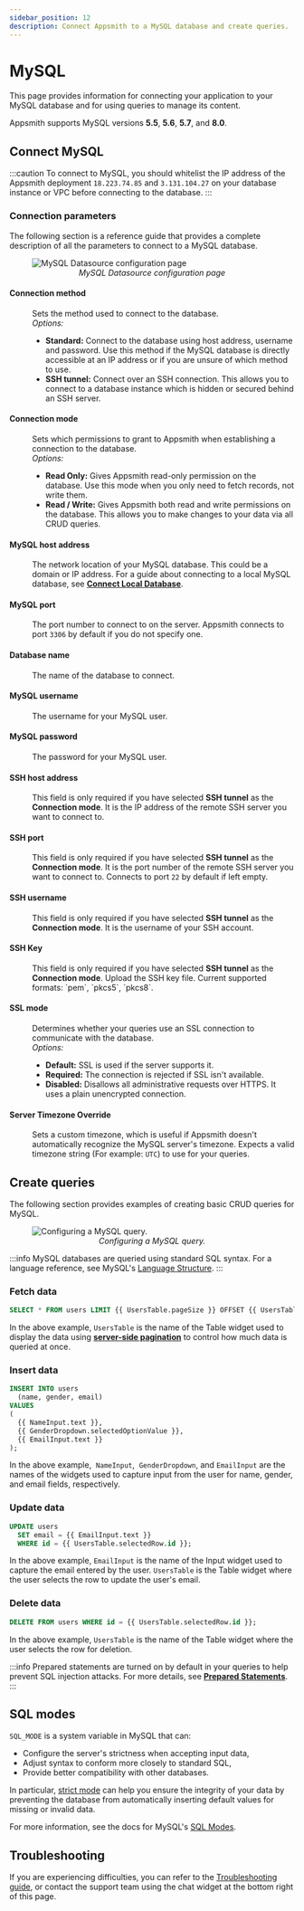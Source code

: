 ```yaml
---
sidebar_position: 12
description: Connect Appsmith to a MySQL database and create queries.
---
```


# MySQL

This page provides information for connecting your application to your MySQL database and for using queries to manage its content.

Appsmith supports MySQL versions **5.5**, **5.6**, **5.7**, and **8.0**.

## Connect MySQL

:::caution
To connect to MySQL, you should whitelist the IP address of the Appsmith deployment `18.223.74.85` and `3.131.104.27` on your database instance or VPC before connecting to the database.
:::

### Connection parameters

The following section is a reference guide that provides a complete description of all the parameters to connect to a MySQL database.

<figure>
  <img src="/img/mysql-datasource-config.png" style= {{width:"100%", height:"auto"}} alt="MySQL Datasource configuration page"/>
  <figcaption align = "center"><i>MySQL Datasource configuration page</i></figcaption>
</figure>

#### Connection method

<dd>Sets the method used to connect to the database.</dd>
<dd><i>Options:</i>
  <ul>
    <li><b>Standard:</b> Connect to the database using host address, username and 
password. Use this method if the MySQL database is directly accessible at an IP address or if you are unsure of which method to use.</li>
    <li><b>SSH tunnel:</b> Connect over an SSH connection. This allows you to connect to a database instance which is 
hidden or secured behind an SSH server.</li>
  </ul>
</dd>

#### Connection mode

<dd>Sets which permissions to grant to Appsmith when establishing a connection to the database.</dd>
<dd><i>Options:</i>
  <ul>
    <li><b>Read Only:</b> Gives Appsmith read-only permission on the database. Use this mode when you only need to fetch records, not write them.</li>
    <li><b>Read / Write:</b> Gives Appsmith both read and write permissions on the database. This allows you to make changes to your data via all CRUD queries.</li>
  </ul>
</dd>

#### MySQL host address

<dd>The network location of your MySQL database. This could be a domain or IP address. For a guide about connecting to a local MySQL database, see <a href="/connect-data/how-to-guides/how-to-work-with-local-apis-on-appsmith"><b>Connect Local Database</b></a>.</dd>

#### MySQL port

<dd>The port number to connect to on the server. Appsmith connects to port <code>3306</code> by default if you do not specify one.</dd>

#### Database name

<dd>The name of the database to connect.</dd>

#### MySQL username

<dd>The username for your MySQL user.
</dd>

#### MySQL password

<dd>The password for your MySQL user.
</dd>

#### SSH host address

<dd>This field is only required if you have selected <b>SSH tunnel</b> as the <b>Connection mode</b>. It is the IP address of the remote SSH server you want to connect to. </dd>

#### SSH port

<dd>This field is only required if you have selected <b>SSH tunnel</b> as the <b>Connection mode</b>. It is the port number of the remote SSH server you want to connect to. Connects to port <code>22</code> by default if left empty. </dd>

#### SSH username

<dd>This field is only required if you have selected <b>SSH tunnel</b> as the <b>Connection mode</b>. It is the username of your SSH account.</dd>

#### SSH Key

<dd>This field is only required if you have selected <b>SSH tunnel</b> as the <b>Connection mode</b>. Upload the SSH key file. Current supported formats: `pem`, `pkcs5`, `pkcs8`.</dd>

#### SSL mode

<dd>Determines whether your queries use an SSL connection to communicate with the database.</dd>
<dd><i>Options:</i>
  <ul>
    <li><b>Default:</b> SSL is used if the server supports it.</li>
    <li><b>Required:</b> The connection is rejected if SSL isn't available.</li>
    <li><b>Disabled:</b> Disallows all administrative requests over HTTPS. It uses a plain unencrypted connection.</li>
  </ul>
</dd>

#### Server Timezone Override

<dd>Sets a custom timezone, which is useful if Appsmith doesn't automatically recognize the MySQL server's timezone. Expects a valid timezone string (For example: <code>UTC</code>) to use for your queries.
</dd>

## Create queries

The following section provides examples of creating basic CRUD queries for MySQL.

<figure>
  <img src="/img/mysql-query-config.png" style={{width: "100%", height: "auto"}} alt="Configuring a MySQL query." />
  <figcaption align="center"><i>Configuring a MySQL query.</i></figcaption>
</figure>

:::info
MySQL databases are queried using standard SQL syntax. For a language reference, see MySQL's [Language Structure](https://dev.mysql.com/doc/refman/8.0/en/language-structure.html).
:::

### Fetch data

```sql
SELECT * FROM users LIMIT {{ UsersTable.pageSize }} OFFSET {{ UsersTable.pageOffset }};
```

In the above example, `UsersTable` is the name of the Table widget used to display the data using [**server-side pagination**](/build-apps/how-to-guides/Server-side-pagination-in-table) to control how much data is queried at once.

### Insert data

```sql
INSERT INTO users
  (name, gender, email)
VALUES
(
  {{ NameInput.text }},
  {{ GenderDropdown.selectedOptionValue }},
  {{ EmailInput.text }}
);
```

In the above example,  `NameInput`,  `GenderDropdown`, and `EmailInput` are the names of the widgets used to capture input from the user for name, gender, and email fields, respectively.

### Update data

```sql
UPDATE users
  SET email = {{ EmailInput.text }}
  WHERE id = {{ UsersTable.selectedRow.id }};
```

In the above example, `EmailInput` is the name of the Input widget used to capture the email entered by the user. `UsersTable` is the Table widget where the user selects the row to update the user's email.

### Delete data

```sql
DELETE FROM users WHERE id = {{ UsersTable.selectedRow.id }};
```

In the above example, `UsersTable` is the name of the Table widget where the user selects the row for deletion.

:::info
Prepared statements are turned on by default in your queries to help prevent SQL injection attacks. For more details, see [**Prepared Statements**](/connect-data/concepts/how-to-use-prepared-statements).
:::

## SQL modes

`SQL_MODE` is a system variable in MySQL that can:

- Configure the server's strictness when accepting input data,
- Adjust syntax to conform more closely to standard SQL,
- Provide better compatibility with other databases.

In particular, [strict mode](https://dev.mysql.com/doc/refman/8.0/en/sql-mode.html#sql-mode-strict) can help you ensure the integrity of your data by preventing the database from automatically inserting default values for missing or invalid data.

For more information, see the docs for MySQL's [SQL Modes](https://dev.mysql.com/doc/refman/8.0/en/sql-mode.html).

## Troubleshooting

If you are experiencing difficulties, you can refer to the [Troubleshooting guide](/help-and-support/troubleshooting-guide/application-errors), or contact the support team using the chat widget at the bottom right of this page.
